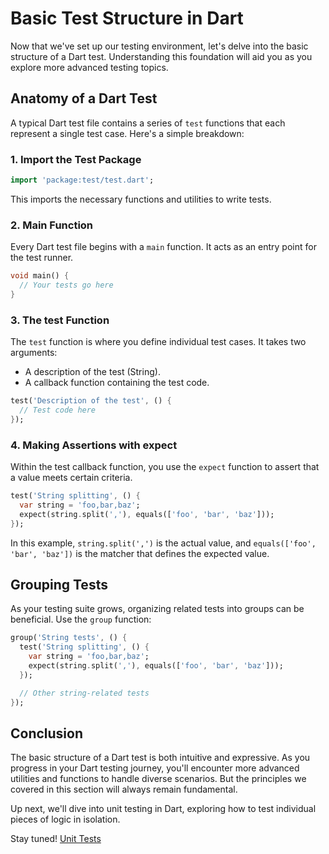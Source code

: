 # Basic Test Structure in Dart

Now that we've set up our testing environment, let's delve into the basic structure of a Dart test. Understanding this foundation will aid you as you explore more advanced testing topics.

## Anatomy of a Dart Test

A typical Dart test file contains a series of `test` functions that each represent a single test case. Here's a simple breakdown:

### 1. Import the Test Package

```dart
import 'package:test/test.dart';
```
This imports the necessary functions and utilities to write tests.

### 2. Main Function
Every Dart test file begins with a `main` function. It acts as an entry point for the test runner.
```dart
void main() {
  // Your tests go here
}
```
### 3. The test Function
The `test` function is where you define individual test cases. It takes two arguments:

* A description of the test (String).
* A callback function containing the test code.

```dart
test('Description of the test', () {
  // Test code here
});
```
### 4. Making Assertions with expect
Within the test callback function, you use the `expect` function to assert that a value meets certain criteria.
```dart
test('String splitting', () {
  var string = 'foo,bar,baz';
  expect(string.split(','), equals(['foo', 'bar', 'baz']));
});
```
In this example, `string.split(',')` is the actual value, and `equals(['foo', 'bar', 'baz'])` is the matcher that defines the expected value.

## Grouping Tests
As your testing suite grows, organizing related tests into groups can be beneficial. Use the `group` function:
```dart
group('String tests', () {
  test('String splitting', () {
    var string = 'foo,bar,baz';
    expect(string.split(','), equals(['foo', 'bar', 'baz']));
  });

  // Other string-related tests
});
```

## Conclusion
The basic structure of a Dart test is both intuitive and expressive. As you progress in your Dart testing journey, you'll encounter more advanced utilities and functions to handle diverse scenarios. But the principles we covered in this section will always remain fundamental.

Up next, we'll dive into unit testing in Dart, exploring how to test individual pieces of logic in isolation.

Stay tuned! [Unit Tests](/2_Unit_Tests/2.1_Basics_of_Unit_Testing.md)
